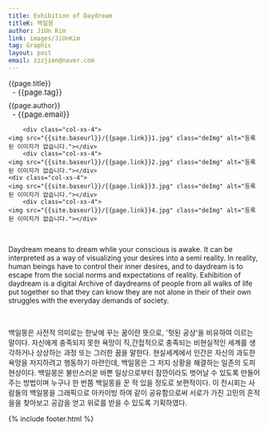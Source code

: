 ```yaml
---
title: Exhibition of Daydream
titleK: 백일몽
author: JiUn Kim
link: images/JiUnKim
tag: Graphic
layout: post
email: zzzjien@naver.com
---	
```


<div class="container">

<div class="deDep">
{{page.title}}<br>
<p style="font-size:15px; margin:0px; padding:0px 0px 0px 8px; margin:0px 0px 8px 0px;">- {{page.tag}}</p>
{{page.author}}<br>
<p style="font-size:15px; margin:0px; padding:0px 0px 0px 8px;">- {{page.email}}</p>
</div>


<div class="row" class="imgcolor">
	
		<div class="col-xs-4">
	<img src="{{site.baseurl}}/{{page.link}}1.jpg" class="deImg" alt="등록된 이미지가 없습니다."></div>
		<div class="col-xs-4">
	<img src="{{site.baseurl}}/{{page.link}}2.jpg" class="deImg" alt="등록된 이미지가 없습니다."></div>
	<div class="col-xs-4">
	<img src="{{site.baseurl}}/{{page.link}}3.jpg" class="deImg" alt="등록된 이미지가 없습니다."></div>
		<div class="col-xs-4">
	<img src="{{site.baseurl}}/{{page.link}}4.jpg" class="deImg" alt="등록된 이미지가 없습니다."></div>
	
</div>
<br>

<div class="det lato">



Daydream means to dream while your conscious is awake. It can be interpreted as a way of  visualizing your desires into a semi reality. In reality, human beings have to control their inner desires, and to daydream is to escape from the social norms and expectations of reality. Exhibition of daydream is a digital Archive of daydreams of people from all walks of life put together so that they can know they are not alone in their  of their own struggles with the everyday demands of society.



</div>

<br>

<div class="noto">

백일몽은 사전적 의미로는 한낮에 꾸는 꿈이란 뜻으로, '헛된 공상'을 비유하여 이르는 말이다. 자신에게 충족되지 못한 욕망이 직,간접적으로 충족되는 비현실적인 세계를 생각하거나 상상하는 과정 또는 그러한 꿈을 말한다. 현실세계에서 인간은 자신의 과도한 욕망을 저지하려고 행동하기 마련인데, 백일몽은 그 저지 상황을 해결하는 일존의 도피현상이다.  백일몽은 불만스러운 바쁜 일상으로부터 잠깐이라도 벗어날 수 있도록 만들어주는 방법이며 누구나 한 번쯤 백일몽을 꾼 적 있을 정도로 보편적이다. 이 전시회는 사람들의 백일몽을 그래픽으로 아카이빙 하여 같이 공유함으로써 서로가 가진 고민의 흔적을을 찾아보고 공감을 얻고 위로를 받을 수 있도록 기획하였다.


</div>
{% include footer.html %} 